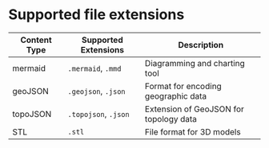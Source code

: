# Supported file extensions

| Content Type | Supported Extensions        | Description                               |
|--------------|-----------------------------|-------------------------------------------|
| mermaid      | `.mermaid`, `.mmd`          | Diagramming and charting tool             |
| geoJSON      | `.geojson`, `.json`         | Format for encoding geographic data       |
| topoJSON     | `.topojson`, `.json`        | Extension of GeoJSON for topology data    |
| STL          | `.stl`                      | File format for 3D models                 |

